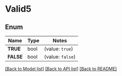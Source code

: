 # Valid5

## Enum

Name | Type | Notes
------------ | ------------- | -------------
**TRUE** | bool | (value: `true`)
**FALSE** | bool | (value: `false`)


[[Back to Model list]](../README.md#documentation-for-models) [[Back to API list]](../README.md#documentation-for-api-endpoints) [[Back to README]](../README.md)


